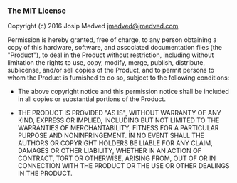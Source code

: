 ### The MIT License ###

Copyright (c) 2016 Josip Medved <jmedved@jmedved.com>

Permission is hereby granted, free of charge, to any person obtaining a copy of
this hardware, software, and associated documentation files (the "Product"), to
deal in the Product without restriction, including without limitation the
rights to use, copy, modify, merge, publish, distribute, sublicense, and/or
sell copies of the Product, and to permit persons to whom the Product is
furnished to do so, subject to the following conditions:

  * The above copyright notice and this permission notice shall be included in
    all copies or substantial portions of the Product.

  * THE PRODUCT IS PROVIDED "AS IS", WITHOUT WARRANTY OF ANY KIND, EXPRESS OR
    IMPLIED, INCLUDING BUT NOT LIMITED TO THE WARRANTIES OF MERCHANTABILITY,
    FITNESS FOR A PARTICULAR PURPOSE AND NONINFRINGEMENT. IN NO EVENT SHALL THE
    AUTHORS OR COPYRIGHT HOLDERS BE LIABLE FOR ANY CLAIM, DAMAGES OR OTHER
    LIABILITY, WHETHER IN AN ACTION OF CONTRACT, TORT OR OTHERWISE, ARISING
    FROM, OUT OF OR IN CONNECTION WITH THE PRODUCT OR THE USE OR OTHER DEALINGS
    IN THE PRODUCT.
